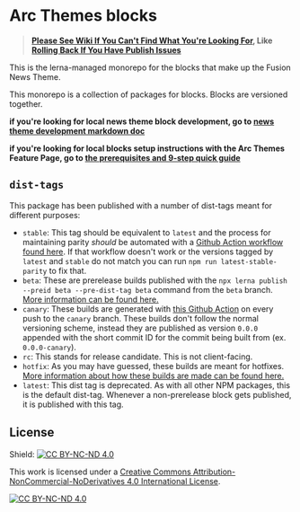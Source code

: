 # Arc Themes blocks

>**[Please See Wiki If You Can't Find What You're Looking For](https://github.com/WPMedia/arc-themes-blocks/wiki), Like [Rolling Back If You Have Publish Issues](https://github.com/WPMedia/arc-themes-blocks/wiki/How-To-%22Rollback%22-From-A-Published-Version)**

This is the lerna-managed monorepo for the blocks that make up the Fusion News Theme.

This monorepo is a collection of packages for blocks. Blocks are versioned together.

**if you're looking for local news theme block development, go to [news theme development markdown doc](/News%20Theme%20Development.md)**

**if you're looking for local blocks setup instructions with the Arc Themes Feature Page, go to [the prerequisites and 9-step quick guide](https://github.com/WPMedia/arc-themes-feature-pack#prerequisites)**

## `dist-tags`


This package has been published with a number of dist-tags meant for different purposes:

- `stable`: This tag should be equivalent to `latest` and the process for maintaining parity _should_ be automated with a [Github Action workflow found here](/.github/workflows/stable-dist-tag.yml). If that workflow doesn't work or the versions tagged by `latest` and `stable` do not match you can run `npm run latest-stable-parity` to fix that.
- `beta`: These are prerelease builds published with the `npx lerna publish --preid beta --pre-dist-tag beta` command from the `beta` branch. [More information can be found here.](/News%20Theme%20Development.md#arc-themes-blocks)
- `canary`: These builds are generated with [this Github Action](/.github/workflows/canary-build.yml) on every push to the `canary` branch. These builds don't follow the normal versioning scheme, instead they are published as version `0.0.0` appended with the short commit ID for the commit being built from (ex. `0.0.0-canary`).
- `rc`: This stands for release candidate. This is not client-facing.
- `hotfix`: As you may have guessed, these builds are meant for hotfixes. [More information about how these builds are made can be found here.](/News%20Theme%20Development.md#publish-hotfix)
- `latest`: This dist tag is deprecated. As with all other NPM packages, this is the default dist-tag. Whenever a non-prerelease block gets published, it is published with this tag.

## License

Shield: [![CC BY-NC-ND 4.0][cc-by-shield]][cc-by-nc-nd]

This work is licensed under a
[Creative Commons Attribution-NonCommercial-NoDerivatives 4.0 International License][cc-by-nc-nd].

[![CC BY-NC-ND 4.0][cc-by-image]][cc-by-nc-nd]

[cc-by-nc-nd]: https://creativecommons.org/licenses/by-nc-nd/4.0/
[cc-by-image]: https://licensebuttons.net/l/by-nc-nd/3.0/88x31.png
[cc-by-shield]: https://img.shields.io/badge/License-CC%20BY--NC--ND%204.0-lightgrey.svg
